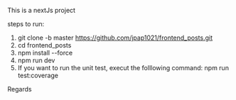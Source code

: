 This is a nextJs project

steps to run:
1. git clone -b master https://github.com/jpap1021/frontend_posts.git
2. cd frontend_posts
3. npm install --force
4. npm run dev
5. If you want to run the unit test, execut the folllowing command: npm run test:coverage

Regards

